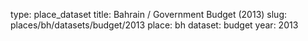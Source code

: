 type: place_dataset
title: Bahrain / Government Budget (2013)
slug: places/bh/datasets/budget/2013
place: bh
dataset: budget
year: 2013
